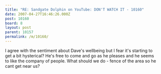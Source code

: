 ```yaml
---
title: "RE: Sandgate Dolphin on YouTube: DON'T WATCH IT - 10160"
date: 2007-04-27T16:46:26.000Z
post: 10160
board: 8
layout: post
parent: 10157
permalink: /m/10160/
---
```

I agree with the sentiment about Dave's wellbeing but I fear it's starting to get a bit hysterical?
He's free to come and go as he pleases and he seems to like the company of people. What should we do - fence of the area so he cant get near us?
